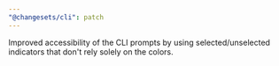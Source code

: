 ```yaml
---
"@changesets/cli": patch
---
```


Improved accessibility of the CLI prompts by using selected/unselected indicators that don't rely solely on the colors.
